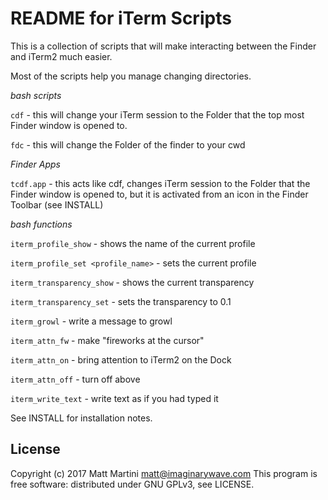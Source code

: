 #   README for iTerm Scripts

This is a collection of scripts that will make interacting between the Finder
and iTerm2 much easier.

Most of the scripts help you manage changing directories.

_bash scripts_

`cdf` - this will change your iTerm session to the Folder that the top most
      Finder window is opened to.

`fdc` - this will change the Folder of the finder to your cwd


_Finder Apps_

`tcdf.app` - this acts like cdf, changes iTerm session to the Folder
           that the Finder window is opened to, but it is activated from
           an icon in the Finder Toolbar (see INSTALL)


_bash functions_

`iterm_profile_show` - shows the name of the current profile

`iterm_profile_set <profile_name>` - sets the current profile

`iterm_transparency_show` - shows the current transparency

`iterm_transparency_set` - sets the transparency to 0.1

`iterm_growl` - write a message to growl

`iterm_attn_fw` - make "fireworks at the cursor"

`iterm_attn_on` - bring attention to iTerm2 on the Dock

`iterm_attn_off` - turn off above

`iterm_write_text` - write text as if you had typed it


See INSTALL for installation notes.

## License

Copyright (c) 2017 Matt Martini <matt@imaginarywave.com>
This program is free software: distributed under GNU GPLv3, see LICENSE.
